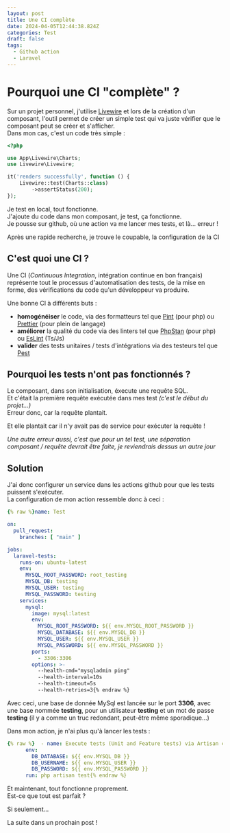 ```yaml
---
layout: post
title: Une CI complète
date: 2024-04-05T12:44:38.824Z
categories: Test
draft: false
tags:
  - Github action
  - Laravel
---
```


# Pourquoi une CI "complète" ?

Sur un projet personnel, j'utilise [Livewire](https://livewire.laravel.com/) et lors de la création d'un composant, l'outil permet de créer un simple test qui va juste vérifier que le composant peut se créer et s'afficher.  
Dans mon cas, c'est un code très simple :

```php
<?php

use App\Livewire\Charts;
use Livewire\Livewire;

it('renders successfully', function () {
    Livewire::test(Charts::class)
        ->assertStatus(200);
});
```

Je test en local, tout fonctionne.  
J'ajoute du code dans mon composant, je test, ça fonctionne.  
Je pousse sur github, où une action va me lancer mes tests, et là... erreur !

Après une rapide recherche, je trouve le coupable, la configuration de la CI

## C'est quoi une CI ?

Une CI (*Continuous Integration*, intégration continue en bon français) représente tout le processus d'automatisation des tests, de la mise en forme, des vérifications du code qu'un développeur va produire.

Une bonne CI à différents buts :
- **homogénéiser** le code, via des formatteurs tel que [Pint](https://github.com/laravel/pint) (pour php) ou [Prettier](https://prettier.io/) (pour plein de langage)
- **améliorer** la qualité du code via des linters tel que [PhpStan](https://phpstan.org/) (pour php) ou [EsLint](https://eslint.org/) (Ts/Js)
- **valider** des tests unitaires / tests d'intégrations via des testeurs tel que [Pest](https://pestphp.com/)

## Pourquoi les tests n'ont pas fonctionnés ?

Le composant, dans son initialisation, éxecute une requête SQL.  
Et c'était la première requête exécutée dans mes test *(c'est le début du projet...)*  
Erreur donc, car la requête plantait.

Et elle plantait car il n'y avait pas de service pour exécuter la requête !

*Une autre erreur aussi, c'est que pour un tel test, une séparation composant / requête devrait être faite, je reviendrais dessus un autre jour*

## Solution

J'ai donc configurer un service dans les actions github pour que les tests puissent s'exécuter.  
La configuration de mon action ressemble donc à ceci :

```yaml
{% raw %}name: Test

on:
  pull_request:
    branches: [ "main" ]

jobs:
  laravel-tests:
    runs-on: ubuntu-latest
    env:
      MYSQL_ROOT_PASSWORD: root_testing
      MYSQL_DB: testing
      MYSQL_USER: testing
      MYSQL_PASSWORD: testing
    services:
      mysql:
        image: mysql:latest
        env:
          MYSQL_ROOT_PASSWORD: ${{ env.MYSQL_ROOT_PASSWORD }}
          MYSQL_DATABASE: ${{ env.MYSQL_DB }}
          MYSQL_USER: ${{ env.MYSQL_USER }}
          MYSQL_PASSWORD: ${{ env.MYSQL_PASSWORD }}
        ports:
          - 3306:3306
        options: >-
          --health-cmd="mysqladmin ping"
          --health-interval=10s
          --health-timeout=5s
          --health-retries=3{% endraw %}
```

Avec ceci, une base de donnée MySql est lancée sur le port **3306**, avec une base nommée **testing**, pour un utilisateur **testing** et un mot de passe **testing** (il y a comme un truc redondant, peut-être même sporadique...)

Dans mon action, je n'ai plus qu'à lancer les tests :
```yaml
{% raw %}  - name: Execute tests (Unit and Feature tests) via Artisan command
      env:
        DB_DATABASE: ${{ env.MYSQL_DB }}
        DB_USERNAME: ${{ env.MYSQL_USER }}
        DB_PASSWORD: ${{ env.MYSQL_PASSWORD }}
      run: php artisan test{% endraw %}
```
Et maintenant, tout fonctionne proprement.  
Est-ce que tout est parfait ?  

Si seulement...

La suite dans un prochain post !
